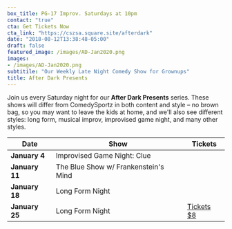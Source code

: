 ```yaml
---
box_title: PG-17 Improv. Saturdays at 10pm
contact: "true"
cta: Get Tickets Now
cta_link: "https://cszsa.square.site/afterdark"
date: "2018-08-12T13:38:48-05:00"
draft: false
featured_image: /images/AD-Jan2020.png
images:
- /images/AD-Jan2020.png
subtitile: "Our Weekly Late Night Comedy Show for Grownups"
title: After Dark Presents
---
```


Join us every Saturday night for our **After Dark Presents** series. These shows will differ from ComedySportz in both content and style – no brown bag, so you may want to leave the kids at home, and we'll also see different styles: long form, musical improv, improvised game night, and many other styles.

<a id="tickets"></a>

| **Date** | **Show** | **Tickets** |
|----------|------|-----------------|
| **January 4**   |Improvised Game Night: Clue   ||
| **January 11** |The Blue Show w/ Frankenstein's Mind||
| **January 18**   | Long Form Night  ||
| **January 25**   |Long Form Night   |[Tickets $8](https://cszsa.square.site/product/jan-25-long-form-improv-night/166?cs=true)   |
